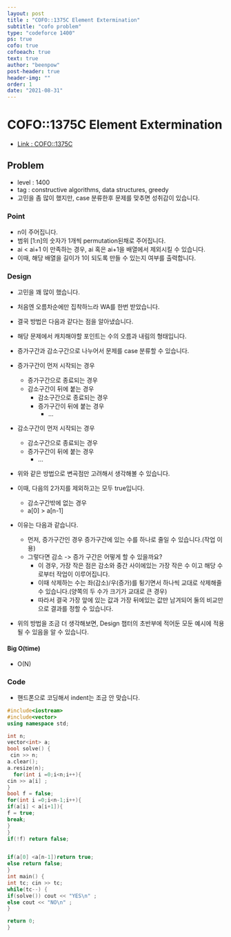 ```yaml
---
layout: post
title : "COFO::1375C Element Extermination"
subtitle: "cofo problem"
type: "codeforce 1400"
ps: true
cofo: true
cofoeach: true
text: true
author: "beenpow"
post-header: true
header-img: ""
order: 1
date: "2021-08-31"
---
```

# COFO::1375C Element Extermination
- [Link : COFO::1375C](https://codeforces.com/problemset/problem/1375/C)

## Problem 

- level : 1400
- tag : constructive algorithms, data structures, greedy
- 고민을 좀 많이 했지만, case 분류한후 문제를 맞추면 성취감이 있습니다.

### Point
- n이 주어집니다.
- 범위 [1:n]의 숫자가 1개씩 permutation된채로 주어집니다.
- ai < ai+1 이 만족하는 경우, ai 혹은 ai+1을 배열에서 제외시킬 수 있습니다.
- 이때, 해당 배열을 길이가 1이 되도록 만들 수 있는지 여부를 출력합니다.

### Design
- 고민을 꽤 많이 했습니다.
- 처음엔 오름차순에만 집착하느라 WA를 한번 받았습니다.
- 결국 방법은 다음과 같다는 점을 알아냈습니다.
- 해당 문제에서 캐치해야할 포인트는 수의 오름과 내림의 형태입니다.
- 증가구간과 감소구간으로 나누어서 문제를 case 분류할 수 있습니다.
- 증가구간이 먼저 시작되는 경우
  - 증가구간으로 종료되는 경우
  - 감소구간이 뒤에 붙는 경우
    - 감소구간으로 종료되는 경우
    - 증가구간이 뒤에 붙는 경우
      - ...
- 감소구간이 먼저 시작되는 경우
  - 감소구간으로 종료되는 경우
  - 증가구간이 뒤에 붙는 경우
    - ...

- 위와 같은 방법으로 변곡점만 고려해서 생각해볼 수 있습니다.
- 이때, 다음의 2가지를 제외하고는 모두 true입니다.
  - 감소구간밖에 없는 경우
  - a[0] > a[n-1]
- 이유는 다음과 같습니다.
  - 먼저, 증가구간인 경우 증가구간에 있는 수를 하나로 줄일 수 있습니다.(작업 이용)
  - 그렇다면 감소 -> 증가 구간은 어떻게 할 수 있을까요?
    - 이 경우, 가장 작은 점은 감소와 중간 사이에있는 가장 작은 수 이고 해당 수로부터 작업이 이루어집니다.
    - 이때 삭제하는 수는 좌(감소)/우(증가)를 튕기면서 하나씩 교대로 삭제해줄 수 있습니다.(양쪽의 두 수가 크기가 교대로 큰 경우)
    - 따라서 결국 가장 앞에 있는 값과 가장 뒤에있는 값만 남겨되어 둘의 비교만으로 결과를 정할 수 있습니다.
- 위의 방법을 조금 더 생각해보면, Design 챕터의 초반부에 적어둔 모둔 예시에 적용될 수 있음을 알 수 있습니다.

#### Big O(time)
- O(N)

### Code
- 핸드폰으로 코딩해서 indent는 조금 안 맞습니다.

```cpp
#include<iostream>
#include<vector>
using namespace std;

int n;
vector<int> a;
bool solve() {
 cin >> n;
a.clear();
a.resize(n);
  for(int i =0;i<n;i++){
cin >> a[i] ;
}
bool f = false;
for(int i =0;i<n-1;i++){
if(a[i] < a[i+1]){
f = true;
break;
}
} 
if(!f) return false;


if(a[0] <a[n-1])return true;
else return false;
} 
int main() {
int tc; cin >> tc;
while(tc--) {
if(solve()) cout << "YES\n" ;
else cout << "NO\n" ;
} 

return 0;
}
```
